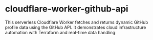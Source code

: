 # cloudflare-worker-github-api
This serverless Cloudflare Worker fetches and returns dynamic GitHub profile data using the GitHub API. It demonstrates cloud infrastructure automation with Terraform and real-time data handling

